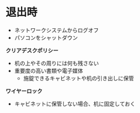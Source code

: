 # 退出時

- ネットワークシステムからログオフ
- パソコンをシャットダウン

**クリアデスクポリシー**
- 机の上やその周りには何も残さない
- 重要度の高い書類や電子媒体
  - 施錠できるキャビネットや机の引き出しに保管

**ワイヤーロック**
- キャビネットに保管しない場合、机に固定しておく